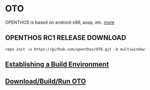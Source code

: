 # OTO
OPENTHOS is based on android-x86, aosp, etc. [more](https://www.openthos.org)
## OPENTHOS RC1 RELEASE DOWNLOAD
```
repo init -u https://github.com/openthos/OTO.git -b multiwindow
```
## [Establishing a Build Environment](http://source.android.com/source/initializing.html)

## [Download/Build/Run OTO](https://github.com/openthos/openthos/wiki/Download_Build_Run_OTO)

